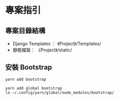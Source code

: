 # 專案指引

## 專案目錄結構

 - Django Templates ： 《Project》/Templates/
 - 靜態檔案： 《Project》/static/

## 安裝 Bootstrap

 ```
 yarn add bootstrap
 ```

 ```
 yarn add global bootstrap
 la ~/.config/yarn/global/node_modules/bootstrap/
 ```
